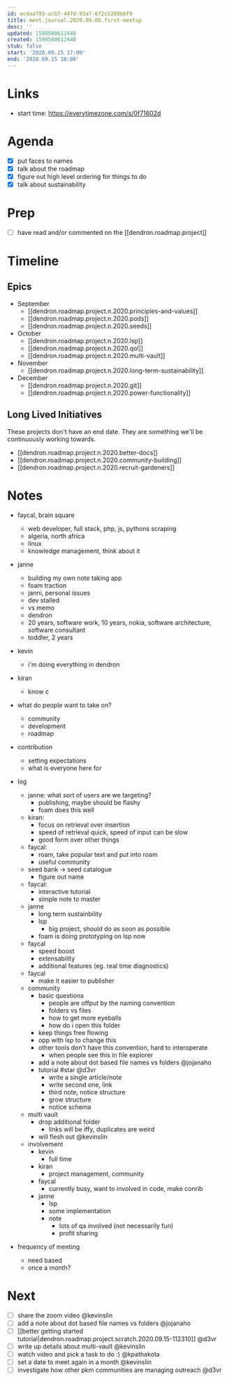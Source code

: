 ```yaml
---
id: ec4aa793-acb7-447d-93a7-6f2c5289bbf9
title: meet.journal.2020.09.08.first-meetup
desc: ''
updated: 1599580612448
created: 1599580612448
stub: false
start: '2020.09.15 17:00'
end: '2020.09.15 18:00'
---
```


# Links
- start time: https://everytimezone.com/s/0f71602d

# Agenda
- [x] put faces to names
- [x] talk about the roadmap
- [x] figure out high level ordering for things to do
- [x] talk about sustainability

# Prep
- [ ] have read and/or commented on the [[dendron.roadmap.project]]


# Timeline

## Epics
- September
    - [[dendron.roadmap.project.n.2020.principles-and-values]]
    - [[dendron.roadmap.project.n.2020.pods]]
    - [[dendron.roadmap.project.n.2020.seeds]]
- October
    - [[dendron.roadmap.project.n.2020.lsp]]
    - [[dendron.roadmap.project.n.2020.qol]]
    - [[dendron.roadmap.project.n.2020.multi-vault]]
- November
    - [[dendron.roadmap.project.n.2020.long-term-sustainability]]
- December
    - [[dendron.roadmap.project.n.2020.git]]
    - [[dendron.roadmap.project.n.2020.power-functionality]]

## Long Lived Initiatives

These projects don't have an end date. They are something we'll be continuously working towards.

- [[dendron.roadmap.project.n.2020.better-docs]]
- [[dendron.roadmap.project.n.2020.community-building]]
- [[dendron.roadmap.project.n.2020.recruit-gardeners]]

# Notes
- faycal, brain square
    - web developer, full stack, php, js, pythons scraping
    - algeria, north africa
    - linux
    - knowledge management, think about it
- janne
    - building my own note taking app
    - foam traction
    - janni, personal issues
    - dev stalled
    - vs memo 
    - dendron
    - 20 years, software work, 10 years, nokia, software architecture, software consultant
    - toddler, 2 years
- kevin
    - i'm doing everything in dendron
- kiran
    - know c

- what do people want to take on?
    - community 
    - development
    - roadmap

- contribution
    - setting expectations
    - what is everyone here for


- log
    - janne: what sort of users are we targeting?
        - publishing, maybe should be flashy
        - foam does this well 
    - kiran:
        - focus on retrieval over insertion 
        - speed of retrieval quick, speed of input can be slow
        - good form over other things
    - faycal:
        - roam, take popular text and put into roam
        - useful community 
    - seed bank -> seed catalogue
        - figure out name
    - faycal:
        - interactive tutorial
        - simple note to master
    - janne
        - long term sustainbility
        - lsp
            - big project, should do as soon as possible
        - foam is doing prototyping on lsp now
    - faycal
        - speed boost
        - extensability
        - additional features (eg. real time diagnostics) 
    - faycal
        - make it easier to publisher
    - community
        - basic questions
            - people are offput by the naming convention
            - folders vs files
            - how to get more eyeballs
            - how do i open this folder
        - keep things free flowing
        - opp with lsp to change this
        - other tools don't have this convention, hard to interoperate
            - when people see this in file explorer
        - add a note about dot based file names vs folders @jojanaho
        - tutorial #star @d3vr
            - write a single article/note
            - write second one, link
            - third note, notice structure
            - grow structure
            - notice schema
    - multi vault
        - drop additional folder
            - links will be iffy, duplicates are weird
        - will flesh out @kevinslin
    - involvement
        - kevin
            - full time
        - kiran
            - project management, community
        - faycal
            - currently busy, want to involved in code, make conrib
        - janne
            - lsp
            - some implementation
            - note
                - lots of qa involved (not necessarily fun)
                - profit sharing 

- frequency of meeting
    - need based
    - once a month?

# Next
- [ ] share the zoom video @kevinslin
- [ ] add a note about dot based file names vs folders @jojanaho
- [ ] [[better getting started tutorial|dendron.roadmap.project.scratch.2020.09.15-112310]]  @d3vr
- [ ] write up details about multi-vault @kevinslin
- [ ] watch video and pick a task to do :) @kpathakota
- [ ] set a date to meet again in a month @kevinslin
- [ ] investigate how other pkm communities are managing outreach @d3vr
